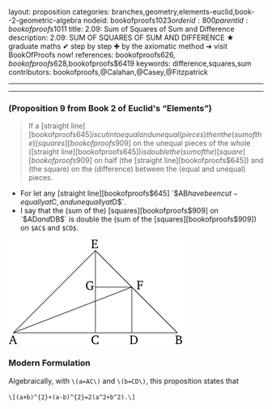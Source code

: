 layout: proposition
categories: branches,geometry,elements-euclid,book--2-geometric-algebra
nodeid: bookofproofs$1023
orderid: 800
parentid: bookofproofs$1011
title: 2.09: Sum of Squares of Sum and Difference
description: 2.09: SUM OF SQUARES OF SUM AND DIFFERENCE &#9733; graduate maths &#10004; step by step &#10010; by the axiomatic method &#10140; visit BookOfProofs now!
references: bookofproofs$626,bookofproofs$628,bookofproofs$6419
keywords: difference,squares,sum
contributors: bookofproofs,@Calahan,@Casey,@Fitzpatrick

---


---

### (Proposition 9 from Book 2 of Euclid's “Elements”)

> If a [straight line][bookofproofs$645] is cut into equal and unequal (pieces) then the (sum of the) [squares][bookofproofs$909] on the unequal pieces of the whole ([straight line][bookofproofs$645]) is double the (sum of the) [square][bookofproofs$909] on half (the [straight line][bookofproofs$645]) and (the square) on the (difference) between the (equal and unequal) pieces.

* For let any [straight line][bookofproofs$645] `$AB$` have been cut - equally at `$C$`, and unequally at `$D$`.
* I say that the (sum of the) [squares][bookofproofs$909] on `$AD$` and `$DB$` is double the (sum of the [squares][bookofproofs$909]) on `$AC$` and `$CD$`.


![fig09e](https://github.com/bookofproofs/bookofproofs.github.io/blob/main/_sources/_assets/images/euclid/Book02/fig09e.png?raw=true)


### Modern Formulation

Algebraically, with `\(a=AC\)` and `\(b=CD\)`, this proposition states that 

`\[(a+b)^{2}+(a-b)^{2}=2(a^2+b^2).\]`
